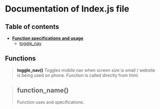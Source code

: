 # Documentation of Index.js file

## Table of contents

 - [**Function specifications and usage**]()
    - [toggle_nav](#toggle_nav)

    
## Functions

> **<a name="toggle_nav"> toggle_nav()</a>**
  > Toggles mobile nav when screen size is small / website is being used on phone. Function is called directly
  > from html.

> ## **function_name()**
  > Function uses and specifications.
